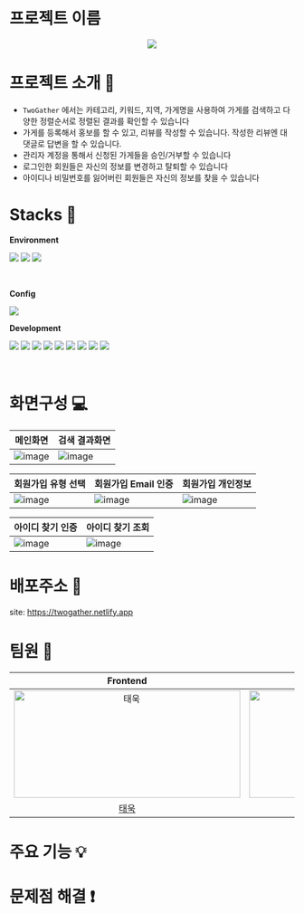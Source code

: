 # 프로젝트 이름

<p align="center">
  <img src="https://github.com/TWOGATH3R/.github/assets/66842566/39335476-6b15-4ff3-be52-be5b47dbbd10">
</p>

# 프로젝트 소개 📓
- `TwoGather` 에서는 카테고리, 키워드, 지역, 가게명을 사용하여 가게를 검색하고 다양한 정렬순서로 정렬된 결과를 확인할 수 있습니다
- 가게를 등록해서 홍보를 할 수 있고, 리뷰를 작성할 수 있습니다. 작성한 리뷰엔 대댓글로 답변을 할 수 있습니다.
- 관리자 계정을 통해서 신청된 가게들을 승인/거부할 수 있습니다
- 로그인한 회원들은 자신의 정보를 변경하고 탈퇴할 수 있습니다
- 아이디나 비밀번호를 잃어버린 회원들은 자신의 정보를 찾을 수 있습니다

# Stacks :hammer:

<p><b>Environment</b></p>

<img src="https://img.shields.io/badge/visualstudiocode-007ACC?style=for-the-badge&logo=visualstudiocode&logoColor=white"></img>
<img src="https://img.shields.io/badge/git-F05032?style=for-the-badge&logo=git&logoColor=white"></img>
<img src="https://img.shields.io/badge/github-181717?style=for-the-badge&logo=github&logoColor=white"></img>

<br/>

<p><b>Config</b></p>

<img src="https://img.shields.io/badge/npm-CB3837?style=for-the-badge&logo=npm&logoColor=white"></img>
<br/>

<p><b>Development</b></p>

<img src="https://img.shields.io/badge/React-61DAFB?style=for-the-badge&logo=React&logoColor=white"></img>
<img src="https://img.shields.io/badge/typescript-3178C6?style=for-the-badge&logo=typescript&logoColor=white"></img>
<img src="https://img.shields.io/badge/JavaScript-F7DF1E?style=for-the-badge&logo=JavaScript&logoColor=white"></img>
<img src="https://img.shields.io/badge/html5-E34F26?style=for-the-badge&logo=html5&logoColor=white"></img>
<img src="https://img.shields.io/badge/css3-1572B6?style=for-the-badge&logo=css3&logoColor=white"></img>
<img src="https://img.shields.io/badge/reactrouter-CA4245?style=for-the-badge&logo=reactrouter&logoColor=white"></img>
<img src="https://img.shields.io/badge/axios-5A29E4?style=for-the-badge&logo=axios&logoColor=white"></img>
<img src="https://img.shields.io/badge/styledcomponents-DB7093?style=for-the-badge&logo=styledcomponents&logoColor=white"></img>
<img src="https://img.shields.io/badge/reactquery-FF4154?style=for-the-badge&logo=reactquery&logoColor=white"></img>

<br/>

# 화면구성 :computer:

|메인화면|검색 결과화면|
|---|---|
|![image](https://github.com/TWOGATH3R/twogather-web-frontend/assets/88264006/56f5213f-36f4-4d2f-bd5a-92b6ec01d52c)|![image](https://github.com/TWOGATH3R/twogather-web-frontend/assets/88264006/e947313e-a39e-4553-b2a6-ded4fdaa2a39)|

|회원가입 유형 선택|회원가입 Email 인증|회원가입 개인정보|
|---|---|---|
|![image](https://github.com/TWOGATH3R/twogather-web-frontend/assets/88264006/30e25001-5883-470b-8aed-94e6eec5e920)|![image](https://github.com/TWOGATH3R/twogather-web-frontend/assets/88264006/9d2b5df8-7c4f-4b3b-aa39-d7bbd1445be9)|![image](https://github.com/TWOGATH3R/twogather-web-frontend/assets/88264006/73265af6-4aab-489a-a8d4-43a0cf27399b)|

|아이디 찾기 인증|아이디 찾기 조회|
|---|---|
|![image](https://github.com/TWOGATH3R/twogather-web-frontend/assets/88264006/ab4a95d0-ad6f-4d55-beb5-e6ee120062b0)|![image](https://github.com/TWOGATH3R/twogather-web-frontend/assets/88264006/50e3de2c-d2c9-4ed4-9723-fe36c16f9d7c)|

# 배포주소 📎

site: https://twogather.netlify.app

# 팀원 :two_men_holding_hands:
| Frontend | Frontend |
| :-----: | :-----: |
| <img src="https://github.com/TWOGATH3R/.github/assets/66842566/f85e58c9-126d-4710-9253-269bc77e0bf8" width=400px height=190px alt="태욱"/> | <img src="https://github.com/TWOGATH3R/.github/assets/66842566/5c881f2e-c0a8-43dd-a301-51865d24deac" width=400px height=190px  alt="예정"> |
|                    [태욱](https://github.com/taewok)                            |                          [예정](https://github.com/bananana0118)                 |                         

# 주요 기능 :bulb: 

# 문제점 해결 ❗




